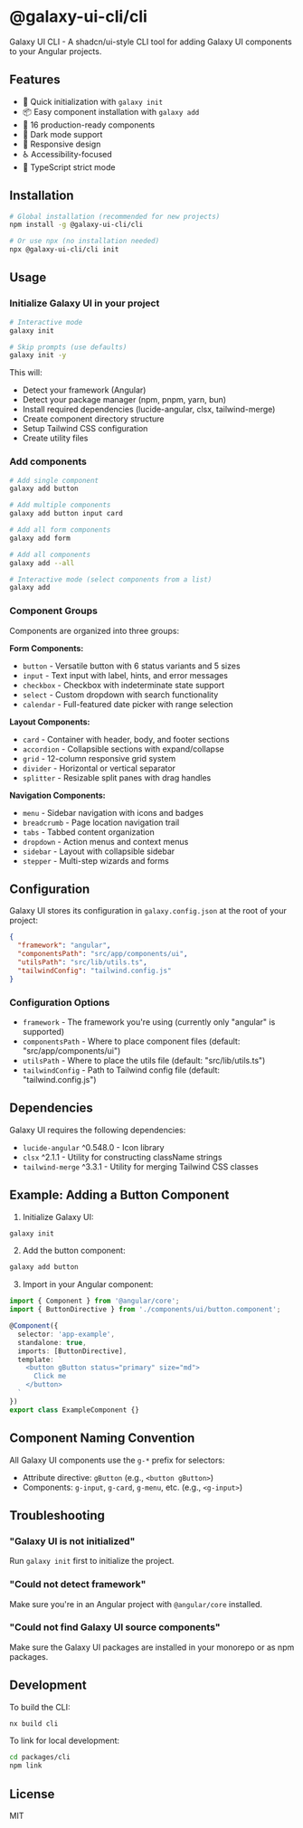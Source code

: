 # @galaxy-ui-cli/cli

Galaxy UI CLI - A shadcn/ui-style CLI tool for adding Galaxy UI components to your Angular projects.

## Features

- 🚀 Quick initialization with `galaxy init`
- 📦 Easy component installation with `galaxy add`
- 🎨 16 production-ready components
- 🌙 Dark mode support
- 📱 Responsive design
- ♿ Accessibility-focused
- 🎯 TypeScript strict mode

## Installation

```bash
# Global installation (recommended for new projects)
npm install -g @galaxy-ui-cli/cli

# Or use npx (no installation needed)
npx @galaxy-ui-cli/cli init
```

## Usage

### Initialize Galaxy UI in your project

```bash
# Interactive mode
galaxy init

# Skip prompts (use defaults)
galaxy init -y
```

This will:
- Detect your framework (Angular)
- Detect your package manager (npm, pnpm, yarn, bun)
- Install required dependencies (lucide-angular, clsx, tailwind-merge)
- Create component directory structure
- Setup Tailwind CSS configuration
- Create utility files

### Add components

```bash
# Add single component
galaxy add button

# Add multiple components
galaxy add button input card

# Add all form components
galaxy add form

# Add all components
galaxy add --all

# Interactive mode (select components from a list)
galaxy add
```

### Component Groups

Components are organized into three groups:

**Form Components:**
- `button` - Versatile button with 6 status variants and 5 sizes
- `input` - Text input with label, hints, and error messages
- `checkbox` - Checkbox with indeterminate state support
- `select` - Custom dropdown with search functionality
- `calendar` - Full-featured date picker with range selection

**Layout Components:**
- `card` - Container with header, body, and footer sections
- `accordion` - Collapsible sections with expand/collapse
- `grid` - 12-column responsive grid system
- `divider` - Horizontal or vertical separator
- `splitter` - Resizable split panes with drag handles

**Navigation Components:**
- `menu` - Sidebar navigation with icons and badges
- `breadcrumb` - Page location navigation trail
- `tabs` - Tabbed content organization
- `dropdown` - Action menus and context menus
- `sidebar` - Layout with collapsible sidebar
- `stepper` - Multi-step wizards and forms

## Configuration

Galaxy UI stores its configuration in `galaxy.config.json` at the root of your project:

```json
{
  "framework": "angular",
  "componentsPath": "src/app/components/ui",
  "utilsPath": "src/lib/utils.ts",
  "tailwindConfig": "tailwind.config.js"
}
```

### Configuration Options

- `framework` - The framework you're using (currently only "angular" is supported)
- `componentsPath` - Where to place component files (default: "src/app/components/ui")
- `utilsPath` - Where to place the utils file (default: "src/lib/utils.ts")
- `tailwindConfig` - Path to Tailwind config file (default: "tailwind.config.js")

## Dependencies

Galaxy UI requires the following dependencies:

- `lucide-angular` ^0.548.0 - Icon library
- `clsx` ^2.1.1 - Utility for constructing className strings
- `tailwind-merge` ^3.3.1 - Utility for merging Tailwind CSS classes

## Example: Adding a Button Component

1. Initialize Galaxy UI:
```bash
galaxy init
```

2. Add the button component:
```bash
galaxy add button
```

3. Import in your Angular component:
```typescript
import { Component } from '@angular/core';
import { ButtonDirective } from './components/ui/button.component';

@Component({
  selector: 'app-example',
  standalone: true,
  imports: [ButtonDirective],
  template: `
    <button gButton status="primary" size="md">
      Click me
    </button>
  `
})
export class ExampleComponent {}
```

## Component Naming Convention

All Galaxy UI components use the `g-*` prefix for selectors:

- Attribute directive: `gButton` (e.g., `<button gButton>`)
- Components: `g-input`, `g-card`, `g-menu`, etc. (e.g., `<g-input>`)

## Troubleshooting

### "Galaxy UI is not initialized"

Run `galaxy init` first to initialize the project.

### "Could not detect framework"

Make sure you're in an Angular project with `@angular/core` installed.

### "Could not find Galaxy UI source components"

Make sure the Galaxy UI packages are installed in your monorepo or as npm packages.

## Development

To build the CLI:

```bash
nx build cli
```

To link for local development:

```bash
cd packages/cli
npm link
```

## License

MIT
